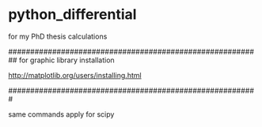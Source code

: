 # python_differential

for my PhD thesis calculations

##########################################################
for graphic library installation

http://matplotlib.org/users/installing.html

#########################################################

same commands apply for scipy
